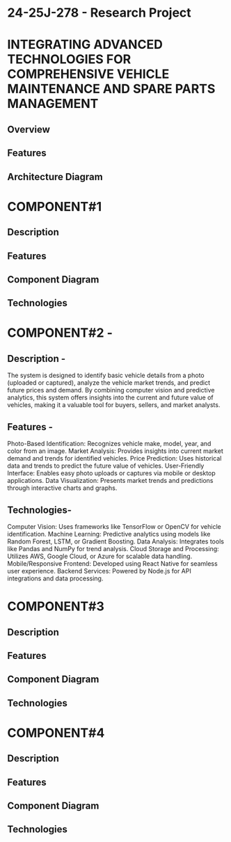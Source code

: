 # 24-25J-278 - Research Project

# INTEGRATING ADVANCED TECHNOLOGIES FOR COMPREHENSIVE VEHICLE MAINTENANCE AND SPARE PARTS MANAGEMENT
## Overview
## Features
## Architecture Diagram



# COMPONENT#1
## Description
## Features
## Component Diagram
## Technologies

# COMPONENT#2 - 

## Description -
The system is designed to identify basic vehicle details from a photo (uploaded or captured), analyze the vehicle market trends, and predict future prices and demand. By combining computer vision and predictive analytics, this system offers insights into the current and future value of vehicles, making it a valuable tool for buyers, sellers, and market analysts.

## Features -
Photo-Based Identification:
Recognizes vehicle make, model, year, and color from an image.
Market Analysis:
Provides insights into current market demand and trends for identified vehicles.
Price Prediction:
Uses historical data and trends to predict the future value of vehicles.
User-Friendly Interface:
Enables easy photo uploads or captures via mobile or desktop applications.
Data Visualization:
Presents market trends and predictions through interactive charts and graphs.

## Technologies-
 Computer Vision:
	Uses frameworks like TensorFlow or OpenCV for vehicle identification.
 Machine Learning:
  Predictive analytics using models like Random Forest, LSTM, or Gradient Boosting.
 Data Analysis:
  Integrates tools like Pandas and NumPy for trend analysis.
 Cloud Storage and Processing:
 	Utilizes AWS, Google Cloud, or Azure for scalable data handling.
 Mobile/Responsive Frontend:
  Developed using  React Native for seamless user experience.
 Backend Services:
	Powered by  Node.js for API integrations and data processing.

# COMPONENT#3
## Description
## Features
## Component Diagram
## Technologies

# COMPONENT#4
## Description
## Features
## Component Diagram
## Technologies



